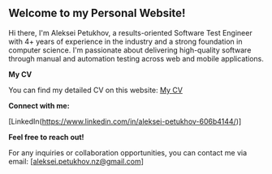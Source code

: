## Welcome to my Personal Website!

Hi there, I'm Aleksei Petukhov, a results-oriented Software Test Engineer with 4+ years of experience in the industry and a strong foundation in computer science. I'm passionate about delivering high-quality software through manual and automation testing across web and mobile applications.

**My CV**

You can find my detailed CV on this website: [My CV](path/to/) 

**Connect with me:**

[LinkedIn(https://www.linkedin.com/in/aleksei-petukhov-606b4144/)]

**Feel free to reach out!**

For any inquiries or collaboration opportunities, you can contact me via email: [aleksei.petukhov.nz@gmail.com]


